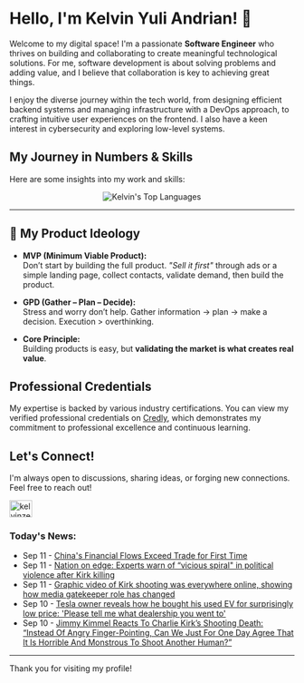 # Hello, I'm Kelvin Yuli Andrian! 👋

Welcome to my digital space! I'm a passionate **Software Engineer** who thrives on building and collaborating to create meaningful technological solutions. For me, software development is about solving problems and adding value, and I believe that collaboration is key to achieving great things.

I enjoy the diverse journey within the tech world, from designing efficient backend systems and managing infrastructure with a DevOps approach, to crafting intuitive user experiences on the frontend. I also have a keen interest in cybersecurity and exploring low-level systems.

## My Journey in Numbers & Skills

Here are some insights into my work and skills:

<p align="center">
  <img src="https://github-readme-stats.vercel.app/api/top-langs/?username=kelvinzer0&layout=compact&theme=radical" alt="Kelvin's Top Languages" />
</p>

---

## 🚀 My Product Ideology

- **MVP (Minimum Viable Product):**  
  Don’t start by building the full product. *"Sell it first"* through ads or a simple landing page, collect contacts, validate demand, then build the product.

- **GPD (Gather – Plan – Decide):**  
  Stress and worry don’t help. Gather information → plan → make a decision. Execution > overthinking.

- **Core Principle:**  
  Building products is easy, but **validating the market is what creates real value**.

## Professional Credentials

My expertise is backed by various industry certifications. You can view my verified professional credentials on [Credly](https://www.credly.com/users/kelvin-yuli-andrian/badges), which demonstrates my commitment to professional excellence and continuous learning.

## Let's Connect!

I'm always open to discussions, sharing ideas, or forging new connections. Feel free to reach out!

<p align="left">
    <a href="https://linkedin.com/in/kelvinzero" target="blank"><img align="center" src="https://cdn.jsdelivr.net/npm/simple-icons@3.0.1/icons/linkedin.svg" alt="kelvinzero" height="30" width="40" /></a>
</p>

### Today's News:

<!-- feed start -->
- Sep 11 - [China's Financial Flows Exceed Trade for First Time](https://finance.yahoo.com/video/chinas-financial-flows-exceed-trade-043616453.html)
- Sep 11 - [Nation on edge: Experts warn of “vicious spiral" in political violence after Kirk killing](https://www.yahoo.com/news/articles/nation-edge-experts-warn-vicious-014044743.html)
- Sep 11 - [Graphic video of Kirk shooting was everywhere online, showing how media gatekeeper role has changed](https://www.yahoo.com/news/articles/graphic-video-kirk-shooting-everywhere-005739866.html)
- Sep 10 - [Tesla owner reveals how he bought his used EV for surprisingly low price: 'Please tell me what dealership you went to'](https://www.yahoo.com/lifestyle/articles/tesla-owner-reveals-bought-used-231500594.html)
- Sep 10 - [Jimmy Kimmel Reacts To Charlie Kirk’s Shooting Death: “Instead Of Angry Finger-Pointing, Can We Just For One Day Agree That It Is Horrible And Monstrous To Shoot Another Human?”](https://www.yahoo.com/news/articles/jimmy-kimmel-reacts-charlie-kirk-224701755.html)
<!-- feed end -->

---

Thank you for visiting my profile!
